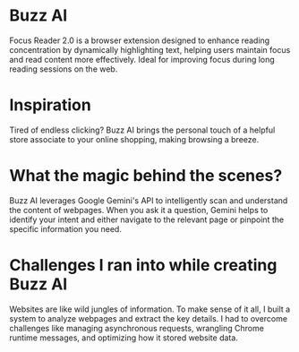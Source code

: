 
# Buzz AI

Focus Reader 2.0 is a browser extension designed to enhance reading concentration by dynamically highlighting text, helping users maintain focus and read content more effectively. Ideal for improving focus during long reading sessions on the web.

# Inspiration

Tired of endless clicking? Buzz AI brings the personal touch of a helpful store associate to your online shopping, making browsing a breeze.

# What the magic behind the scenes?

Buzz AI leverages Google Gemini's API to intelligently scan and understand the content of webpages. When you ask it a question, Gemini helps to identify your intent and either navigate to the relevant page or pinpoint the specific information you need.


# Challenges I ran into while creating Buzz AI

Websites are like wild jungles of information. To make sense of it all, I built a system to analyze webpages and extract the key details.  I had to overcome challenges like managing asynchronous requests, wrangling Chrome runtime messages, and optimizing how it stored website data. 